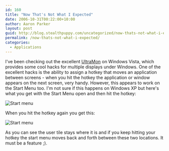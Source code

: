 ```yaml
---
id: 160
title: "Now That's Not What I Expected"
date: 2006-10-31T00:22:00+10:00
author: Aaron Parker
layout: post
guid: http://blog.stealthpuppy.com/uncategorized/now-thats-not-what-i-expected
permalink: /now-thats-not-what-i-expected/
categories:
  - Applications
---
```

I've been checking out the excellent [UltraMon](http://www.ultramon.com/) on Windows Vista, which provides some cool hacks for multiple displays under Windows. One of the excellent hacks is the ability to assign a hotkey that moves an application between screens - when you hit the hotkey the application or window appears on the next screen, very handy. However, this appears to work on the Start Menu too. I'm not sure if this happens on Windows XP but here's what you get with the Start Menu open and then hit the hotkey:

![Start menu](https://stealthpuppy.com/media/2007/06/1000_14_167_startmenu1.jpg")

When you hit the hotkey again you get this:

![Start menu](https://stealthpuppy.com/media/2007/06/1000_14_168_startmenu2.jpg)

As you can see the user tile stays where it is and if you keep hitting your hotkey the start menu moves back and forth between these two locations. It must be a feature ;).
